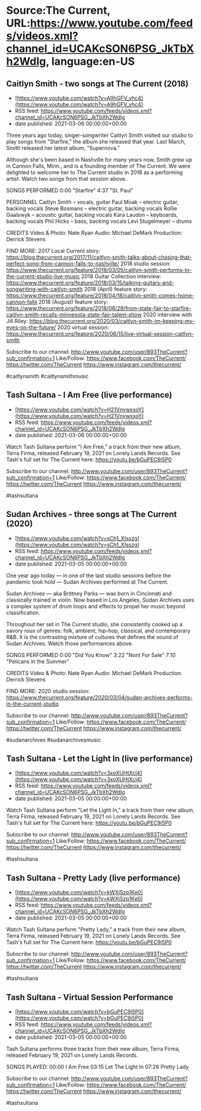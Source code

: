# Source:The Current, URL:https://www.youtube.com/feeds/videos.xml?channel_id=UCAKcSON6PSG_JkTbXh2WdIg, language:en-US

## Caitlyn Smith - two songs at The Current (2018)
 - [https://www.youtube.com/watch?v=A9hGFV_vhc4](https://www.youtube.com/watch?v=A9hGFV_vhc4)
 - RSS feed: https://www.youtube.com/feeds/videos.xml?channel_id=UCAKcSON6PSG_JkTbXh2WdIg
 - date published: 2021-03-06 00:00:00+00:00

Three years ago today, singer-songwriter Caitlyn Smith visited our studio to play songs from "Starfire," the album she released that year. Last March, Smith released her latest album, "Supernova."

Although she's been based in Nashville for many years now, Smith grew up in Cannon Falls, Minn., and is a founding member of The Current. We were delighted to welcome her to The Current studio in 2018 as a performing artist. Watch two songs from that session above.

SONGS PERFORMED
0:00 "Starfire"
4:37 "St. Paul"

PERSONNEL
Caitlyn Smith – vocals, guitar
Paul Moak – electric guitar, backing vocals
Steve Bosmans – electric guitar, backing vocals
Rollie Gaalswyk – acoustic guitar, backing vocals
Kara Laudon – keyboards, backing vocals
Phil Hicks – bass, backing vocals
Levi Stugelmeyer – drums

CREDITS
Video & Photo: Nate Ryan
Audio: Michael DeMark
Production: Derrick Stevens

FIND MORE:
2017 Local Current story:
https://blog.thecurrent.org/2017/11/caitlyn-smith-talks-about-chasing-that-perfect-song-from-cannon-falls-to-nashville/
2018 studio session: https://www.thecurrent.org/feature/2018/03/05/caitlyn-smith-performs-in-the-current-studio-live-music
2018 Guitar Collection interview:
https://www.thecurrent.org/feature/2018/03/15/talking-guitars-and-songwriting-with-caitlyn-smith
2018 (April) feature story:
https://www.thecurrent.org/feature/2018/04/18/caitlyn-smith-comes-home-cannon-falls
2018 (August) feature story:
https://www.thecurrent.org/feature/2018/08/28/from-state-fair-to-starfire-caitlyn-smith-recalls-minnesota-state-fair-talent-show
2020 interview with Jill Riley: https://blog.thecurrent.org/2020/03/caitlyn-smith-im-keeping-my-eyes-on-the-future/
2020 virtual session:
https://www.thecurrent.org/feature/2020/06/15/live-virtual-session-caitlyn-smith

Subscribe to our channel:
http://www.youtube.com/user/893TheCurrent?sub_confirmation=1
Like/Follow:
https://www.facebook.com/TheCurrent/
https://twitter.com/TheCurrent
https://www.instagram.com/thecurrent/

#caitlynsmith #caitlynsmithmusic

## Tash Sultana - I Am Free (live performance)
 - [https://www.youtube.com/watch?v=H21VnywxxoY](https://www.youtube.com/watch?v=H21VnywxxoY)
 - RSS feed: https://www.youtube.com/feeds/videos.xml?channel_id=UCAKcSON6PSG_JkTbXh2WdIg
 - date published: 2021-03-06 00:00:00+00:00

Watch Tash Sultana perform "I Am Free," a track from their new album, Terra Firma, released February 19, 2021 on Lonely Lands Records. See Tash's full set for The Current here: https://youtu.be/bGuPEC9i5P0

Subscribe to our channel:
http://www.youtube.com/user/893TheCurrent?sub_confirmation=1
Like/Follow:
https://www.facebook.com/TheCurrent/
https://twitter.com/TheCurrent
https://www.instagram.com/thecurrent/


#tashsultana

## Sudan Archives - three songs at The Current (2020)
 - [https://www.youtube.com/watch?v=sCh1_XIsszg](https://www.youtube.com/watch?v=sCh1_XIsszg)
 - RSS feed: https://www.youtube.com/feeds/videos.xml?channel_id=UCAKcSON6PSG_JkTbXh2WdIg
 - date published: 2021-03-05 00:00:00+00:00

One year ago today — in one of the last studio sessions before the pandemic took hold — Sudan Archives performed at The Current.

Sudan Archives — aka Brittney Parks — was born in Cincinnati and classically trained in violin. Now based in Los Angeles, Sudan Archives uses a complex system of drum loops and effects to propel her music beyond classification.

Throughout her set in The Current studio, she consistently cooked up a savory roux of genres: folk, ambient, hip-hop, classical, and contemporary R&B. It is the contrasting mixture of cultures that defines the sound of Sudan Archives. Watch those performances above.

SONGS PERFORMED
0:00 "Did You Know"
3:22 "Nont For Sale"
7:10 "Pelicans in the Summer"

CREDITS
Video & Photo: Nate Ryan
Audio: Michael DeMark
Production: Derrick Stevens

FIND MORE:
2020 studio session: https://www.thecurrent.org/feature/2020/03/04/sudan-archives-performs-in-the-current-studio

Subscribe to our channel:
http://www.youtube.com/user/893TheCurrent?sub_confirmation=1
Like/Follow:
https://www.facebook.com/TheCurrent/
https://twitter.com/TheCurrent
https://www.instagram.com/thecurrent/

#sudanarchives #sudanarchivesmusic

## Tash Sultana - Let the Light In (live performance)
 - [https://www.youtube.com/watch?v=3xoXUHtXcl4](https://www.youtube.com/watch?v=3xoXUHtXcl4)
 - RSS feed: https://www.youtube.com/feeds/videos.xml?channel_id=UCAKcSON6PSG_JkTbXh2WdIg
 - date published: 2021-03-05 00:00:00+00:00

Watch Tash Sultana perform "Let the Light In," a track from their new album, Terra Firma, released February 19, 2021 on Lonely Lands Records. See Tash's full set for The Current here: https://youtu.be/bGuPEC9i5P0

Subscribe to our channel:
http://www.youtube.com/user/893TheCurrent?sub_confirmation=1
Like/Follow:
https://www.facebook.com/TheCurrent/
https://twitter.com/TheCurrent
https://www.instagram.com/thecurrent/


#tashsultana

## Tash Sultana - Pretty Lady (live performance)
 - [https://www.youtube.com/watch?v=kWXjSzp1Ke0](https://www.youtube.com/watch?v=kWXjSzp1Ke0)
 - RSS feed: https://www.youtube.com/feeds/videos.xml?channel_id=UCAKcSON6PSG_JkTbXh2WdIg
 - date published: 2021-03-05 00:00:00+00:00

Watch Tash Sultana perform "Pretty Lady," a track from their new album, Terra Firma, released February 19, 2021 on Lonely Lands Records. See Tash's full set for The Current here: https://youtu.be/bGuPEC9i5P0

Subscribe to our channel:
http://www.youtube.com/user/893TheCurrent?sub_confirmation=1
Like/Follow:
https://www.facebook.com/TheCurrent/
https://twitter.com/TheCurrent
https://www.instagram.com/thecurrent/


#tashsultana

## Tash Sultana - Virtual Session Performance
 - [https://www.youtube.com/watch?v=bGuPEC9i5P0](https://www.youtube.com/watch?v=bGuPEC9i5P0)
 - RSS feed: https://www.youtube.com/feeds/videos.xml?channel_id=UCAKcSON6PSG_JkTbXh2WdIg
 - date published: 2021-03-05 00:00:00+00:00

Tash Sultana performs three tracks from their new album, Terra Firma, released February 19, 2021 on Lonely Lands Records.

SONGS PLAYED:
00:00 I Am Free
03:15 Let The Light In
07:26 Pretty Lady

Subscribe to our channel:
http://www.youtube.com/user/893TheCurrent?sub_confirmation=1
Like/Follow:
https://www.facebook.com/TheCurrent/
https://twitter.com/TheCurrent
https://www.instagram.com/thecurrent/


#tashsultana

